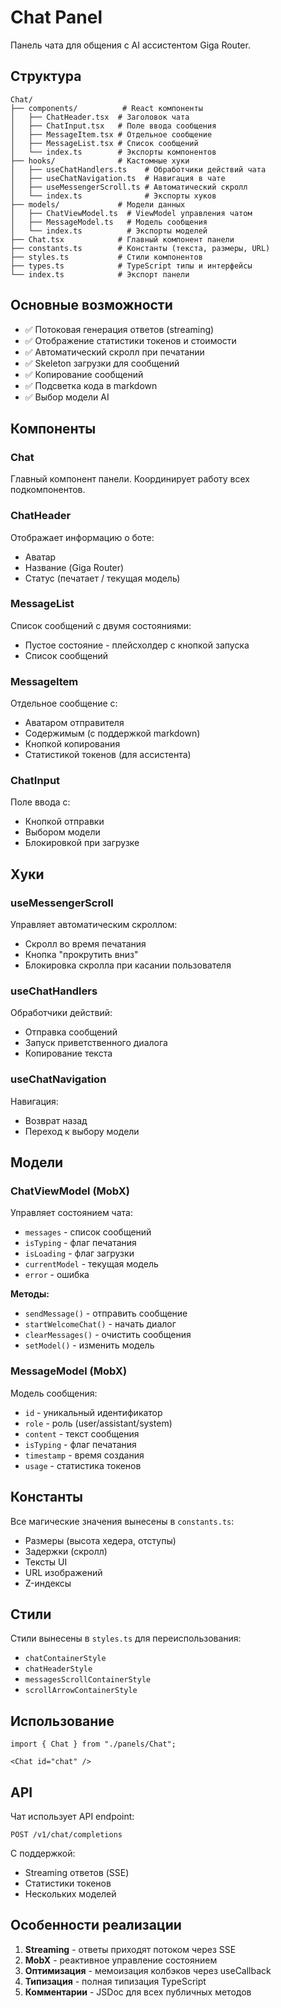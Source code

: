# Chat Panel

Панель чата для общения с AI ассистентом Giga Router.

## Структура

```
Chat/
├── components/          # React компоненты
│   ├── ChatHeader.tsx  # Заголовок чата
│   ├── ChatInput.tsx   # Поле ввода сообщения
│   ├── MessageItem.tsx # Отдельное сообщение
│   ├── MessageList.tsx # Список сообщений
│   └── index.ts        # Экспорты компонентов
├── hooks/              # Кастомные хуки
│   ├── useChatHandlers.ts    # Обработчики действий чата
│   ├── useChatNavigation.ts  # Навигация в чате
│   ├── useMessengerScroll.ts # Автоматический скролл
│   └── index.ts              # Экспорты хуков
├── models/             # Модели данных
│   ├── ChatViewModel.ts  # ViewModel управления чатом
│   ├── MessageModel.ts   # Модель сообщения
│   └── index.ts          # Экспорты моделей
├── Chat.tsx            # Главный компонент панели
├── constants.ts        # Константы (текста, размеры, URL)
├── styles.ts           # Стили компонентов
├── types.ts            # TypeScript типы и интерфейсы
└── index.ts            # Экспорт панели

```

## Основные возможности

- ✅ Потоковая генерация ответов (streaming)
- ✅ Отображение статистики токенов и стоимости
- ✅ Автоматический скролл при печатании
- ✅ Skeleton загрузки для сообщений
- ✅ Копирование сообщений
- ✅ Подсветка кода в markdown
- ✅ Выбор модели AI

## Компоненты

### Chat
Главный компонент панели. Координирует работу всех подкомпонентов.

### ChatHeader
Отображает информацию о боте:
- Аватар
- Название (Giga Router)
- Статус (печатает / текущая модель)

### MessageList
Список сообщений с двумя состояниями:
- Пустое состояние - плейсхолдер с кнопкой запуска
- Список сообщений

### MessageItem
Отдельное сообщение с:
- Аватаром отправителя
- Содержимым (с поддержкой markdown)
- Кнопкой копирования
- Статистикой токенов (для ассистента)

### ChatInput
Поле ввода с:
- Кнопкой отправки
- Выбором модели
- Блокировкой при загрузке

## Хуки

### useMessengerScroll
Управляет автоматическим скроллом:
- Скролл во время печатания
- Кнопка "прокрутить вниз"
- Блокировка скролла при касании пользователя

### useChatHandlers
Обработчики действий:
- Отправка сообщений
- Запуск приветственного диалога
- Копирование текста

### useChatNavigation
Навигация:
- Возврат назад
- Переход к выбору модели

## Модели

### ChatViewModel (MobX)
Управляет состоянием чата:
- `messages` - список сообщений
- `isTyping` - флаг печатания
- `isLoading` - флаг загрузки
- `currentModel` - текущая модель
- `error` - ошибка

**Методы:**
- `sendMessage()` - отправить сообщение
- `startWelcomeChat()` - начать диалог
- `clearMessages()` - очистить сообщения
- `setModel()` - изменить модель

### MessageModel (MobX)
Модель сообщения:
- `id` - уникальный идентификатор
- `role` - роль (user/assistant/system)
- `content` - текст сообщения
- `isTyping` - флаг печатания
- `timestamp` - время создания
- `usage` - статистика токенов

## Константы

Все магические значения вынесены в `constants.ts`:
- Размеры (высота хедера, отступы)
- Задержки (скролл)
- Тексты UI
- URL изображений
- Z-индексы

## Стили

Стили вынесены в `styles.ts` для переиспользования:
- `chatContainerStyle`
- `chatHeaderStyle`
- `messagesScrollContainerStyle`
- `scrollArrowContainerStyle`

## Использование

```tsx
import { Chat } from "./panels/Chat";

<Chat id="chat" />
```

## API

Чат использует API endpoint:
```
POST /v1/chat/completions
```

С поддержкой:
- Streaming ответов (SSE)
- Статистики токенов
- Нескольких моделей

## Особенности реализации

1. **Streaming** - ответы приходят потоком через SSE
2. **MobX** - реактивное управление состоянием
3. **Оптимизация** - мемоизация колбэков через useCallback
4. **Типизация** - полная типизация TypeScript
5. **Комментарии** - JSDoc для всех публичных методов



